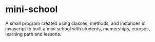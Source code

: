 # mini-school

A small program created using classes, methods, and instances in javascript to built a mini school with students, memerships, courses, learning path and lessons.
